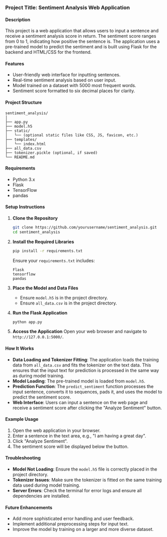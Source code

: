 ### Project Title: Sentiment Analysis Web Application

#### Description
This project is a web application that allows users to input a sentence and receive a sentiment analysis score in return. The sentiment score ranges from 0 to 1, indicating how positive the sentence is. The application uses a pre-trained model to predict the sentiment and is built using Flask for the backend and HTML/CSS for the frontend.

#### Features
- User-friendly web interface for inputting sentences.
- Real-time sentiment analysis based on user input.
- Model trained on a dataset with 5000 most frequent words.
- Sentiment score formatted to six decimal places for clarity.

#### Project Structure
```
sentiment_analysis/
│
├── app.py
├── model.h5
├── static/
│   └── (optional static files like CSS, JS, favicon, etc.)
├── templates/
│   └── index.html
├── all_data.csv
├── tokenizer.pickle (optional, if saved)
└── README.md
```

#### Requirements
- Python 3.x
- Flask
- TensorFlow
- pandas

#### Setup Instructions
1. **Clone the Repository**
   ```bash
   git clone https://github.com/yourusername/sentiment_analysis.git
   cd sentiment_analysis
   ```

2. **Install the Required Libraries**
   ```bash
   pip install -r requirements.txt
   ```
   Ensure your `requirements.txt` includes:
   ```
   Flask
   tensorflow
   pandas
   ```

3. **Place the Model and Data Files**
   - Ensure `model.h5` is in the project directory.
   - Ensure `all_data.csv` is in the project directory.

4. **Run the Flask Application**
   ```bash
   python app.py
   ```

5. **Access the Application**
   Open your web browser and navigate to `http://127.0.0.1:5000/`.

#### How It Works
- **Data Loading and Tokenizer Fitting**: The application loads the training data from `all_data.csv` and fits the tokenizer on the text data. This ensures that the input text for prediction is processed in the same way as during model training.
- **Model Loading**: The pre-trained model is loaded from `model.h5`.
- **Prediction Function**: The `predict_sentiment` function processes the input sentence, converts it to sequences, pads it, and uses the model to predict the sentiment score.
- **Web Interface**: Users can input a sentence on the web page and receive a sentiment score after clicking the "Analyze Sentiment" button.

#### Example Usage
1. Open the web application in your browser.
2. Enter a sentence in the text area, e.g., "I am having a great day".
3. Click "Analyze Sentiment".
4. The sentiment score will be displayed below the button.

#### Troubleshooting
- **Model Not Loading**: Ensure the `model.h5` file is correctly placed in the project directory.
- **Tokenizer Issues**: Make sure the tokenizer is fitted on the same training data used during model training.
- **Server Errors**: Check the terminal for error logs and ensure all dependencies are installed.

#### Future Enhancements
- Add more sophisticated error handling and user feedback.
- Implement additional preprocessing steps for input text.
- Improve the model by training on a larger and more diverse dataset.
